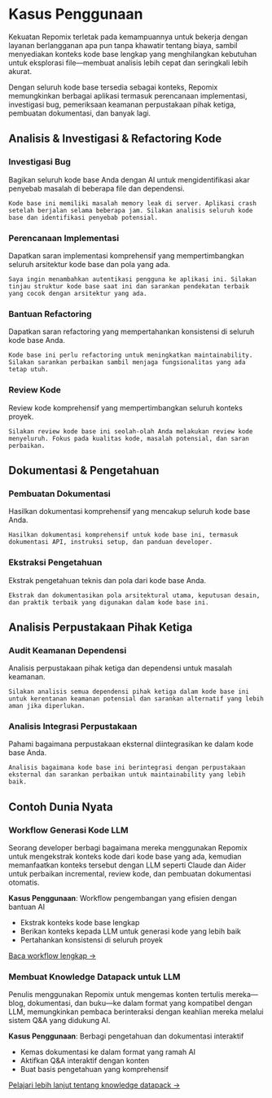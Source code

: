 # Kasus Penggunaan

Kekuatan Repomix terletak pada kemampuannya untuk bekerja dengan layanan berlangganan apa pun tanpa khawatir tentang biaya, sambil menyediakan konteks kode base lengkap yang menghilangkan kebutuhan untuk eksplorasi file—membuat analisis lebih cepat dan seringkali lebih akurat.

Dengan seluruh kode base tersedia sebagai konteks, Repomix memungkinkan berbagai aplikasi termasuk perencanaan implementasi, investigasi bug, pemeriksaan keamanan perpustakaan pihak ketiga, pembuatan dokumentasi, dan banyak lagi.

## Analisis & Investigasi & Refactoring Kode

### Investigasi Bug
Bagikan seluruh kode base Anda dengan AI untuk mengidentifikasi akar penyebab masalah di beberapa file dan dependensi.

```
Kode base ini memiliki masalah memory leak di server. Aplikasi crash setelah berjalan selama beberapa jam. Silakan analisis seluruh kode base dan identifikasi penyebab potensial.
```

### Perencanaan Implementasi
Dapatkan saran implementasi komprehensif yang mempertimbangkan seluruh arsitektur kode base dan pola yang ada.

```
Saya ingin menambahkan autentikasi pengguna ke aplikasi ini. Silakan tinjau struktur kode base saat ini dan sarankan pendekatan terbaik yang cocok dengan arsitektur yang ada.
```

### Bantuan Refactoring
Dapatkan saran refactoring yang mempertahankan konsistensi di seluruh kode base Anda.

```
Kode base ini perlu refactoring untuk meningkatkan maintainability. Silakan sarankan perbaikan sambil menjaga fungsionalitas yang ada tetap utuh.
```

### Review Kode
Review kode komprehensif yang mempertimbangkan seluruh konteks proyek.

```
Silakan review kode base ini seolah-olah Anda melakukan review kode menyeluruh. Fokus pada kualitas kode, masalah potensial, dan saran perbaikan.
```


## Dokumentasi & Pengetahuan

### Pembuatan Dokumentasi
Hasilkan dokumentasi komprehensif yang mencakup seluruh kode base Anda.

```
Hasilkan dokumentasi komprehensif untuk kode base ini, termasuk dokumentasi API, instruksi setup, dan panduan developer.
```

### Ekstraksi Pengetahuan
Ekstrak pengetahuan teknis dan pola dari kode base Anda.

```
Ekstrak dan dokumentasikan pola arsitektural utama, keputusan desain, dan praktik terbaik yang digunakan dalam kode base ini.
```

## Analisis Perpustakaan Pihak Ketiga

### Audit Keamanan Dependensi
Analisis perpustakaan pihak ketiga dan dependensi untuk masalah keamanan.

```
Silakan analisis semua dependensi pihak ketiga dalam kode base ini untuk kerentanan keamanan potensial dan sarankan alternatif yang lebih aman jika diperlukan.
```

### Analisis Integrasi Perpustakaan
Pahami bagaimana perpustakaan eksternal diintegrasikan ke dalam kode base Anda.

```
Analisis bagaimana kode base ini berintegrasi dengan perpustakaan eksternal dan sarankan perbaikan untuk maintainability yang lebih baik.
```

## Contoh Dunia Nyata

### Workflow Generasi Kode LLM
Seorang developer berbagi bagaimana mereka menggunakan Repomix untuk mengekstrak konteks kode dari kode base yang ada, kemudian memanfaatkan konteks tersebut dengan LLM seperti Claude dan Aider untuk perbaikan incremental, review kode, dan pembuatan dokumentasi otomatis.

**Kasus Penggunaan**: Workflow pengembangan yang efisien dengan bantuan AI
- Ekstrak konteks kode base lengkap
- Berikan konteks kepada LLM untuk generasi kode yang lebih baik
- Pertahankan konsistensi di seluruh proyek

[Baca workflow lengkap →](https://harper.blog/2025/02/16/my-llm-codegen-workflow-atm/)

### Membuat Knowledge Datapack untuk LLM
Penulis menggunakan Repomix untuk mengemas konten tertulis mereka—blog, dokumentasi, dan buku—ke dalam format yang kompatibel dengan LLM, memungkinkan pembaca berinteraksi dengan keahlian mereka melalui sistem Q&A yang didukung AI.

**Kasus Penggunaan**: Berbagi pengetahuan dan dokumentasi interaktif
- Kemas dokumentasi ke dalam format yang ramah AI
- Aktifkan Q&A interaktif dengan konten
- Buat basis pengetahuan yang komprehensif

[Pelajari lebih lanjut tentang knowledge datapack →](https://lethain.com/competitive-advantage-author-llms/)